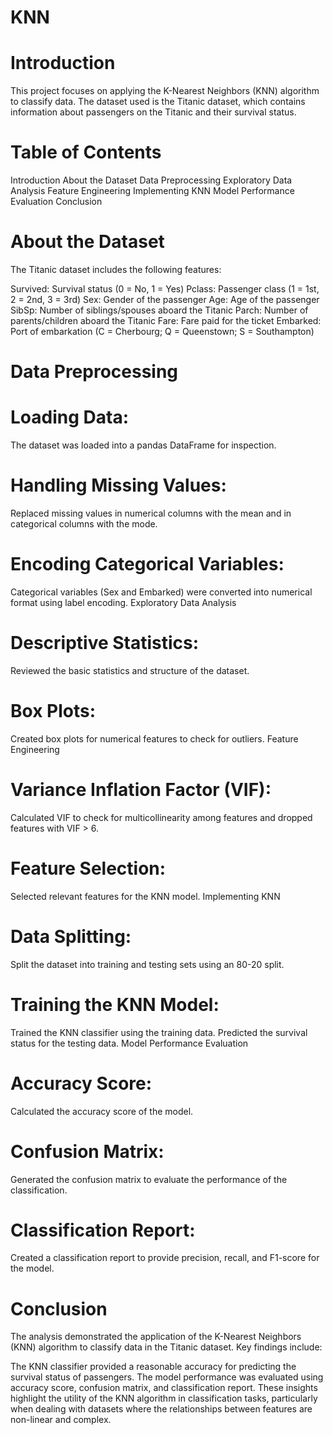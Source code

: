 # KNN

# Introduction
This project focuses on applying the K-Nearest Neighbors (KNN) algorithm to classify data. The dataset used is the Titanic dataset, which contains information about passengers on the Titanic and their survival status.

# Table of Contents
Introduction
About the Dataset
Data Preprocessing
Exploratory Data Analysis
Feature Engineering
Implementing KNN
Model Performance Evaluation
Conclusion

# About the Dataset
The Titanic dataset includes the following features:

Survived: Survival status (0 = No, 1 = Yes)
Pclass: Passenger class (1 = 1st, 2 = 2nd, 3 = 3rd)
Sex: Gender of the passenger
Age: Age of the passenger
SibSp: Number of siblings/spouses aboard the Titanic
Parch: Number of parents/children aboard the Titanic
Fare: Fare paid for the ticket
Embarked: Port of embarkation (C = Cherbourg; Q = Queenstown; S = Southampton)

# Data Preprocessing
# Loading Data:
The dataset was loaded into a pandas DataFrame for inspection.

# Handling Missing Values:
Replaced missing values in numerical columns with the mean and in categorical columns with the mode.

# Encoding Categorical Variables:
Categorical variables (Sex and Embarked) were converted into numerical format using label encoding.
Exploratory Data Analysis

# Descriptive Statistics:
Reviewed the basic statistics and structure of the dataset.

# Box Plots:
Created box plots for numerical features to check for outliers.
Feature Engineering

# Variance Inflation Factor (VIF):
Calculated VIF to check for multicollinearity among features and dropped features with VIF > 6.

# Feature Selection:
Selected relevant features for the KNN model.
Implementing KNN

# Data Splitting:
Split the dataset into training and testing sets using an 80-20 split.

# Training the KNN Model:
Trained the KNN classifier using the training data.
Predicted the survival status for the testing data.
Model Performance Evaluation

# Accuracy Score:
Calculated the accuracy score of the model.

# Confusion Matrix:
Generated the confusion matrix to evaluate the performance of the classification.

# Classification Report:
Created a classification report to provide precision, recall, and F1-score for the model.

# Conclusion
The analysis demonstrated the application of the K-Nearest Neighbors (KNN) algorithm to classify data in the Titanic dataset. Key findings include:

The KNN classifier provided a reasonable accuracy for predicting the survival status of passengers.
The model performance was evaluated using accuracy score, confusion matrix, and classification report.
These insights highlight the utility of the KNN algorithm in classification tasks, particularly when dealing with datasets where the relationships between features are non-linear and complex.
